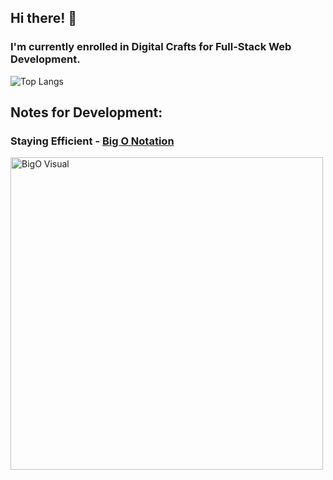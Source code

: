 ## Hi there! 👋

### I'm currently enrolled in Digital Crafts for Full-Stack Web Development. 

![Top Langs](https://github-readme-stats.vercel.app/api/top-langs/?username=ETH1Elohim&theme=tokyonight)

## Notes for Development:
### Staying Efficient - [Big O Notation](https://github.com/ETH1Elohim/Big-O)
<img src="https://miro.medium.com/v2/resize:fit:1650/1*iQkFjNn02oogc2Yv27-pyQ.png" alt="BigO Visual" title="BigO Visual" width="500">
